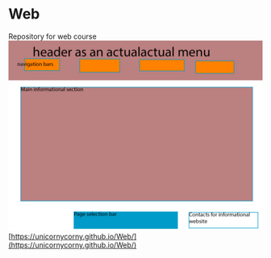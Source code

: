 # Web
Repository for web course
![webмакет.png](https://github.com/Unicornycorny/Web/blob/main/макет.png)
[https://unicornycorny.github.io/Web/](https://unicornycorny.github.io/Web/)
